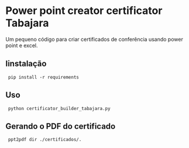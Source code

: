 # Power point creator certificator Tabajara
Um pequeno código para criar certificados de conferência usando power point e excel. 

## Iinstalação
```
 pip install -r requirements
```

## Uso
```
 python certificator_builder_tabajara.py
```

## Gerando o PDF do certificado
```
 ppt2pdf dir ./certificados/.
```
